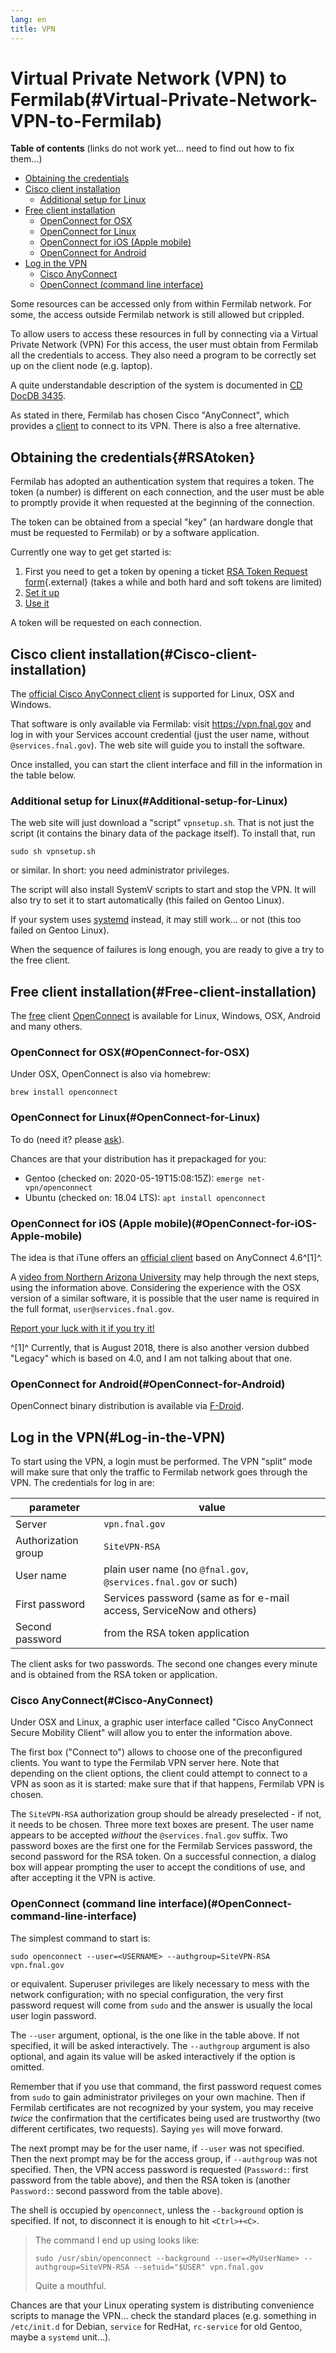 ```yaml
---
lang: en
title: VPN
---
```


Virtual Private Network (VPN) to Fermilab(#Virtual-Private-Network-VPN-to-Fermilab)
====================================================================================================

**Table of contents** (links do not work yet... need to find out how to fix them...)
*   [Obtaining the credentials](#RSAtoken)
*   [Cisco client installation](#Cisco-client-installation)
    -   [Additional setup for Linux](#Additional-setup-for-Linux)
*   [Free client installation](#Free-client-installation)
    -   [OpenConnect for OSX](#OpenConnect-for-OSX)
    -   [OpenConnect for Linux](#OpenConnect-for-Linux)
    -   [OpenConnect for iOS (Apple mobile)](#OpenConnect-for-iOS-Apple-mobile)
    -   [OpenConnect for Android](#OpenConnect-for-Android)
*   [Log in the VPN](#Log-in-the-VPN)
    -   [Cisco AnyConnect](#Cisco-AnyConnect)
    -   [OpenConnect (command line interface)](#OpenConnect-command-line-interface)

Some resources can be accessed only from within Fermilab network. For
some, the access outside Fermilab network is still allowed but crippled.

To allow users to access these resources in full by connecting via a
Virtual Private Network (VPN)
For this access, the user must obtain from Fermilab all the credentials to access.
They also need a program to be correctly set up on the client node (e.g. laptop).

A quite understandable description of the system is documented in
[CD DocDB 3435](http://cd-docdb.fnal.gov/cgi-bin/ShowDocument?docid=3435).

As stated in there, Fermilab has chosen Cisco "AnyConnect", which provides a
[client](http://www.cisco.com/c/en/us/support/security/anyconnect-secure-mobility-client/tsd-products-support-series-home.html)
to connect to its VPN. There is also a free alternative.


Obtaining the credentials{#RSAtoken}
-------------------------------------

Fermilab has adopted an authentication system that requires a token.
The token (a number) is different on each connection, and the user must be able
to promptly provide it when requested at the beginning of the connection.

The token can be obtained from a special "key" (an hardware dongle that must be requested to Fermilab)
or by a software application.

Currently one way to get get started is:

1.  First you need to get a token by opening a ticket [RSA Token Request form](https://fermi.service-now.com/nav_to.do?uri=com.glideapp.servicecatalog_cat_item_view.do?sysparm_id=99aecde66f172500c7743acf1e3ee401){.external}
    (takes a while and both hard and soft tokens are limited)
2.  [Set it up](https://fermi.service-now.com/wp?id=kb_article&sys_id=KB0011426)
3.  [Use it](https://fermi.service-now.com/wp?id=kb_article&sys_id=KB0013046)

A token will be requested on each connection.


Cisco client installation(#Cisco-client-installation)
----------------------------------------------------------------------

The [official Cisco AnyConnect client](http://www.cisco.com/c/en/us/support/security/anyconnect-secure-mobility-client/tsd-products-support-series-home.html)
is supported for Linux, OSX and Windows.

That software is only available via Fermilab: visit https://vpn.fnal.gov
and log in with your Services account credential
(just the user name, without `@services.fnal.gov`). The web site will
guide you to install the software.

Once installed, you can start the client interface and fill in the
information in the table below.


### Additional setup for Linux(#Additional-setup-for-Linux)

The web site will just download a "script" `vpnsetup.sh`. That is not
just the script (it contains the binary data of the package itself).
To install that, run

    sudo sh vpnsetup.sh
    
or similar. In short: you need administrator privileges.

The script will also install SystemV scripts to start and stop the VPN. It
will also try to set it to start automatically (this failed on Gentoo
Linux).

If your system uses [systemd](https://github.com/systemd/systemd) instead,
it may still work... or not (this too failed on Gentoo Linux).

When the sequence of failures is long enough, you are ready to give a
try to the free client.



Free client installation(#Free-client-installation)
--------------------------------------------------------------------

The [free](https://www.gnu.org/licenses/oldsy-licenses/lgpl-2.1.html)
client [OpenConnect](http://www.infradead.org/openconnect) is
available for Linux, Windows, OSX, Android and many others.


### OpenConnect for OSX(#OpenConnect-for-OSX)

Under OSX, OpenConnect is also via homebrew:
    
    brew install openconnect
    


### OpenConnect for Linux(#OpenConnect-for-Linux)

To do (need it? please [ask](mailto:petrillo@slac.stanford.edu)).

Chances are that your distribution has it prepackaged for you:

* Gentoo (checked on: 2020-05-19T15:08:15Z): `emerge net-vpn/openconnect`
* Ubuntu (checked on: 18.04 LTS): `apt install openconnect`



### OpenConnect for iOS (Apple mobile)(#OpenConnect-for-iOS-Apple-mobile)

The idea is that iTune offers an
[official client](https://itunes.apple.com/us/app/cisco-anyconnect/id1135064690?mt=8)
based on AnyConnect 4.6^[1]^.

A [video from Northern Arizona University](https://mediaspace.nau.edu/media/How+to+Connect+to+Cisco+AnyConnect+VPN+on+an+iOS+Device/0_wmaarq43)
may help through the next steps, using the information above.
Considering the experience with the OSX version of a similar software,
it is possible that the user name is required in the full format,
`user@services.fnal.gov`.

[Report your luck with it if you try it!](mailto:petrillo@fnal.gov)

^[1]^ Currently, that is August 2018, there is also another version dubbed
"Legacy" which is based on 4.0, and I am not talking about that one.



### OpenConnect for Android(#OpenConnect-for-Android)

OpenConnect binary distribution is available via
[F-Droid](https://f-droid.org/repository/browse).



Log in the VPN(#Log-in-the-VPN)
------------------------------------------------

To start using the VPN, a login must be performed.
The VPN "split" mode will make sure that only the traffic to Fermilab network
goes through the VPN.
The credentials for log in are:

parameter           | value
------------------- | ----------------------------------------------------------------------
Server              | `vpn.fnal.gov`
Authorization group | `SiteVPN-RSA`
User name           | plain user name (no `@fnal.gov`, `@services.fnal.gov` or such)
First password      | Services password (same as for e-mail access, ServiceNow and others)
Second password     | from the RSA token application

The client asks for two passwords. The second one changes every minute
and is obtained from the RSA token or application.



### Cisco AnyConnect(#Cisco-AnyConnect)

Under OSX and Linux, a graphic user interface called
"Cisco AnyConnect Secure Mobility Client" will allow you to enter the information above.

The first box ("Connect to") allows to choose one of the preconfigured clients.
You want to type the Fermilab VPN server here.
Note that depending on the client options, the client could attempt to connect
to a VPN as soon as it is started: make sure that if that happens,
Fermilab VPN is chosen.

The `SiteVPN-RSA` authorization group should be already preselected - if not, it needs to be chosen.
Three more text boxes are present.
The user name appears to be accepted _without_ the `@services.fnal.gov` suffix.
Two password boxes are the first one for the Fermilab Services password,
the second password for the RSA token.
On a successful connection, a dialog box will appear prompting the user to accept
the conditions of use, and after accepting it the VPN is active.


### OpenConnect (command line interface)(#OpenConnect-command-line-interface)

The simplest command to start is:

    sudo openconnect --user=<USERNAME> --authgroup=SiteVPN-RSA vpn.fnal.gov

or equivalent. Superuser privileges are likely necessary to mess with
the network configuration;
with no special configuration, the very first password request will come from `sudo`
and the answer is usually the local user login password.

The `--user` argument, optional, is the one like in the table above. If
not specified, it will be asked interactively.
The `--authgroup` argument is also optional, and again its value will be
asked interactively if the option is omitted.

Remember that if you use that command, the first password request comes
from `sudo` to gain administrator privileges on your own machine.
Then if Fermilab certificates are not recognized by your system, you may receive
_twice_ the confirmation that the certificates being used are trustworthy
(two different certificates, two requests). Saying `yes` will move forward.

The next prompt may be for the user name, if `--user` was not specified.
Then the next prompt may be for the access group, if `--authgroup` was not specified.
Then, the VPN access password is requested (`Password:`: first password from the table above),
and then the RSA token is (another `Password:`: second password from the table above).

The shell is occupied by `openconnect`, unless the `--background` option
is specified. If not, to disconnect it is enough to hit `<Ctrl>+<C>`.

> The command I end up using looks like:
>     
>     sudo /usr/sbin/openconnect --background --user=<MyUserName> --authgroup=SiteVPN-RSA --setuid="$USER" vpn.fnal.gov
>     
> Quite a mouthful.

Chances are that your Linux operating system is distributing convenience
scripts to manage the VPN... check the standard places (e.g. something
in `/etc/init.d` for Debian, `service` for RedHat, `rc-service` for
old Gentoo, maybe a `systemd` unit...).
